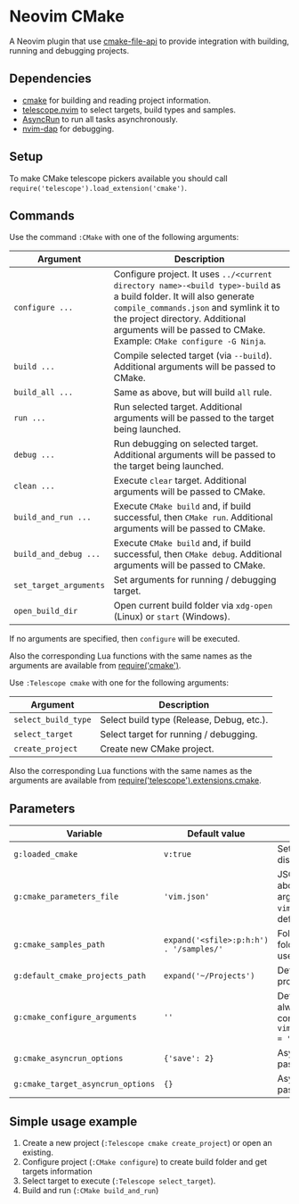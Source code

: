# Neovim CMake

A Neovim plugin that use [cmake-file-api](https://cmake.org/cmake/help/latest/manual/cmake-file-api.7.html#codemodel-version-2) to provide integration with building, running and debugging projects.

## Dependencies

- [cmake](https://cmake.org) for building and reading project information.
- [telescope.nvim](https://github.com/nvim-telescope/telescope.nvim) to select targets, build types and samples.
- [AsyncRun](https://github.com/skywind3000/asyncrun.vim) to run all tasks asynchronously.
- [nvim-dap](https://github.com/mfussenegger/nvim-dap) for debugging.

## Setup

To make CMake telescope pickers available you should call `require('telescope').load_extension('cmake')`.

## Commands

Use the command `:CMake` with one of the following arguments:

| Argument               | Description                                                                                                                                                                                                                                                              |
| ---------------------- | ------------------------------------------------------------------------------------------------------------------------------------------------------------------------------------------------------------------------------------------------------------------------ |
| `configure ...`        | Configure project. It uses `../<current directory name>-<build type>-build` as a build folder. It will also generate `compile_commands.json` and symlink it to the project directory. Additional arguments will be passed to CMake. Example: `CMake configure -G Ninja`. |
| `build ...`            | Compile selected target (via `--build`). Additional arguments will be passed to CMake.                                                                                                                                                                                   |
| `build_all ...`        | Same as above, but will build `all` rule.                                                                                                                                                                                                                                |
| `run ...`              | Run selected target. Additional arguments will be passed to the target being launched.                                                                                                                                                                                   |
| `debug ...`            | Run debugging on selected target. Additional arguments will be passed to the target being launched.                                                                                                                                                                      |
| `clean ...`            | Execute `clear` target. Additional arguments will be passed to CMake.                                                                                                                                                                                                    |
| `build_and_run ...`    | Execute `CMake build` and, if build successful, then `CMake run`. Additional arguments will be passed to CMake.                                                                                                                                                          |
| `build_and_debug ...`  | Execute `CMake build` and, if build successful, then `CMake debug`. Additional arguments will be passed to CMake.                                                                                                                                                        |
| `set_target_arguments` | Set arguments for running / debugging target.                                                                                                                                                                                                                            |
| `open_build_dir`       | Open current build folder via `xdg-open` (Linux) or `start` (Windows).                                                                                                                                                                                                   |

If no arguments are specified, then `configure` will be executed.

Also the corresponding Lua functions with the same names as the arguments are available from [require('cmake')](lua/cmake/init.lua).

Use `:Telescope cmake` with one for the following arguments:

| Argument            | Description                               |
| ------------------- | ----------------------------------------- |
| `select_build_type` | Select build type (Release, Debug, etc.). |
| `select_target`     | Select target for running / debugging.    |
| `create_project`    | Create new CMake project.                 |

Also the corresponding Lua functions with the same names as the arguments are available from [require('telescope').extensions.cmake](lua/telescope/_extensions/cmake.lua).

## Parameters

| Variable                          | Default value                           | Description                                                                                                                       |
| --------------------------------- | --------------------------------------- | --------------------------------------------------------------------------------------------------------------------------------- |
| `g:loaded_cmake`                  | `v:true`                                | Set this value to `v:false` to disable plugin loading.                                                                            |
| `g:cmake_parameters_file`         | `'vim.json'`                            | JSON file to store information about selected target, run arguments and build type. `vim.json` (in project directory) by default. |
| `g:cmake_samples_path`            | `expand('<sfile>:p:h:h') . '/samples/'` | Folder with samples. `samples` folder from the plugin directory is used by default.                                               |
| `g:default_cmake_projects_path`   | `expand('~/Projects')`                  | Default folder for creating project.                                                                                              |
| `g:cmake_configure_arguments`     | `''`                                    | Default arguments that will be always passed at cmake configure step. Exaple: `vim.g.cmake_configure_arguments = '-G Ninja'`.     |
| `g:cmake_asyncrun_options`        | `{'save': 2}`                           | AsyncRun [options](https://github.com/skywind3000/asyncrun.vim#manual) that will be passed on cmake execution.                    |
| `g:cmake_target_asyncrun_options` | `{}`                                    | AsyncRun [options](https://github.com/skywind3000/asyncrun.vim#manual) that will be passed on target execution.                   |

## Simple usage example

1. Create a new project (`:Telescope cmake create_project`) or open an existing.
2. Configure project (`:CMake configure`) to create build folder and get targets information
3. Select target to execute (`:Telescope select_target`).
4. Build and run (`:CMake build_and_run`)
